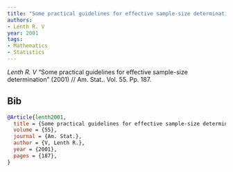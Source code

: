 ```yaml
---
title: "Some practical guidelines for effective sample-size determination"
authors:
- Lenth R. V
year: 2001
tags:
- Mathematics
- Statistics
---
```


<i>Lenth R. V</i> <span title="">“Some practical guidelines for effective sample-size determination”</span> (2001) // Am. Stat.. Vol.&nbsp;55. Pp.&nbsp;187.

## Bib

```bib
@Article{lenth2001,
  title = {Some practical guidelines for effective sample-size determination},
  volume = {55},
  journal = {Am. Stat.},
  author = {V, Lenth R.},
  year = {2001},
  pages = {187},
}
```
